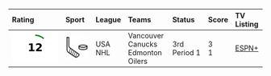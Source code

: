 | Rating                                                                                                                                 | Sport                                                                                                            | League     | Teams                                | Status       | Score   | TV Listing                                                                                                             |
|:---------------------------------------------------------------------------------------------------------------------------------------|:-----------------------------------------------------------------------------------------------------------------|:-----------|:-------------------------------------|:-------------|:--------|:-----------------------------------------------------------------------------------------------------------------------|
| <img src="https://raw.githubusercontent.com/BlakeDuncan25/Donut-SVG-Ratings/bac4e4a278175106499642192132b1786a9aec38/12.svg" alt="12"> | <img src="https://raw.githubusercontent.com/BlakeDuncan25/Donut-SVG-Ratings/master/hockey.png" alt="Ice Hockey"> | USA<br>NHL | Vancouver Canucks<br>Edmonton Oilers | 3rd Period 1 | 3<br>1  | <a href="https://www.espn.com/espnplus/schedule/_/type/live/categoryId/2512ac76-a335-39cb-af51-b9afffc6571d">ESPN+</a> |